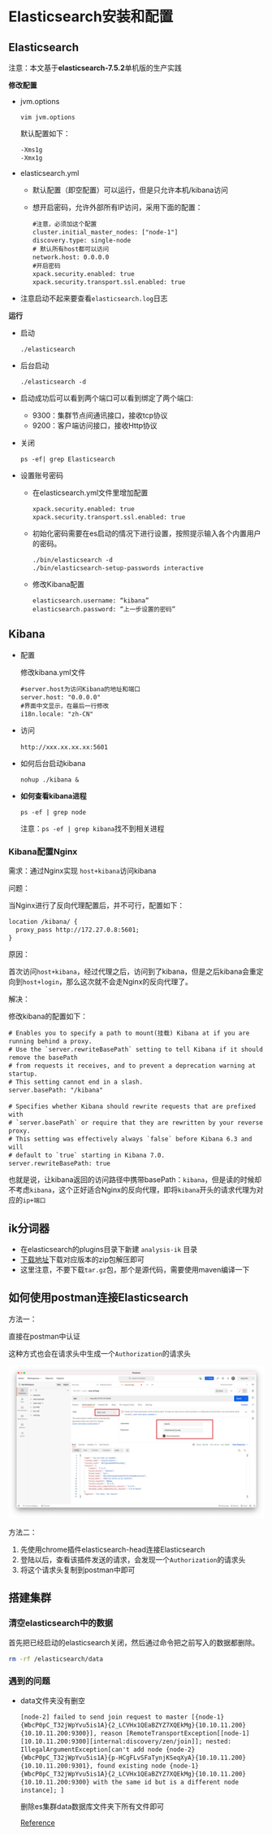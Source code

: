 # Elasticsearch安装和配置

## Elasticsearch

注意：本文基于**elasticsearch-7.5.2**单机版的生产实践

**修改配置**

- jvm.options

  ```
  vim jvm.options
  ```

  默认配置如下：

  ```
  -Xms1g
  -Xmx1g
  ```

- elasticsearch.yml

  - 默认配置（即空配置）可以运行，但是只允许本机/kibana访问

  - 想开启密码，允许外部所有IP访问，采用下面的配置：

    ```
    #注意，必须加这个配置
    cluster.initial_master_nodes: ["node-1"]
    discovery.type: single-node
    # 默认所有host都可以访问
    network.host: 0.0.0.0
    #开启密码
    xpack.security.enabled: true
    xpack.security.transport.ssl.enabled: true
    ```
  
- 注意启动不起来要查看`elasticsearch.log`日志

**运行**

- 启动

  ```shell
  ./elasticsearch
  ```

- 后台启动

  ```shell
  ./elasticsearch -d
  ```

- 启动成功后可以看到两个端口可以看到绑定了两个端口:

  - 9300：集群节点间通讯接口，接收tcp协议
  - 9200：客户端访问接口，接收Http协议
  
- 关闭

  ```shell
  ps -ef| grep Elasticsearch
  ```

- 设置账号密码

  - 在elasticsearch.yml文件里增加配置

    ```
    xpack.security.enabled: true
    xpack.security.transport.ssl.enabled: true
    ```

  - 初始化密码需要在es启动的情况下进行设置，按照提示输入各个内置用户的密码。

    ```
    ./bin/elasticsearch -d
    ./bin/elasticsearch-setup-passwords interactive
    ```

  - 修改Kibana配置

    ```
    elasticsearch.username: “kibana”
    elasticsearch.password: “上一步设置的密码”
    ```

## Kibana

- 配置

  修改kibana.yml文件

  ```
  #server.host为访问Kibana的地址和端口
  server.host: "0.0.0.0"
  #界面中文显示，在最后一行修改
  i18n.locale: "zh-CN"
  ```

- 访问

  `http://xxx.xx.xx.xx:5601`

- 如何后台启动kibana

  ```
  nohup ./kibana &
  ```

- **如何查看kibana进程**

  ```
  ps -ef | grep node
  ```

  注意：`ps -ef | grep kibana`找不到相关进程

### Kibana配置Nginx

需求：通过Nginx实现 `host+kibana`访问kibana

问题：

当Nginx进行了反向代理配置后，并不可行，配置如下：

```nginx
location /kibana/ {
  proxy_pass http://172.27.0.8:5601;
}
```

原因：

首次访问`host+kibana`，经过代理之后，访问到了kibana，但是之后kibana会重定向到`host+login`，那么这次就不会走Nginx的反向代理了。

解决：

修改kibana的配置如下：

```properties
# Enables you to specify a path to mount(挂载) Kibana at if you are running behind a proxy.
# Use the `server.rewriteBasePath` setting to tell Kibana if it should remove the basePath
# from requests it receives, and to prevent a deprecation warning at startup.
# This setting cannot end in a slash.
server.basePath: "/kibana"

# Specifies whether Kibana should rewrite requests that are prefixed with
# `server.basePath` or require that they are rewritten by your reverse proxy.
# This setting was effectively always `false` before Kibana 6.3 and will
# default to `true` starting in Kibana 7.0.
server.rewriteBasePath: true
```

也就是说，让kibana返回的访问路径中携带basePath：`kibana`，但是读的时候却不考虑`kibana`，这个正好适合Nginx的反向代理，即将`kibana`开头的请求代理为对应的`ip+端口`

## ik分词器

- 在elasticsearch的plugins目录下新建 `analysis-ik` 目录
- [下载地址](https://github.com/medcl/elasticsearch-analysis-ik)下载对应版本的zip包解压即可
- 这里注意，不要下载`tar.gz`包，那个是源代码，需要使用maven编译一下

## 如何使用postman连接Elasticsearch

方法一：

直接在postman中认证

这种方式也会在请求头中生成一个`Authorization`的请求头

![es_basic_auth](elasticsearch_install_config_assets/es_basic_auth.png)

方法二：

1. 先使用chrome插件elasticsearch-head连接Elasticsearch
2. 登陆以后，查看该插件发送的请求，会发现一个`Authorization`的请求头
3. 将这个请求头复制到postman中即可

## 搭建集群

### 清空elasticsearch中的数据

首先把已经启动的elasticsearch关闭，然后通过命令把之前写入的数据都删除。

```sh
rm -rf /elasticsearch/data
```

### 遇到的问题

- data文件夹没有删空

  ```
  [node-2] failed to send join request to master [{node-1}{WbcP0pC_T32jWpYvu5is1A}{2_LCVHx1QEaBZYZ7XQEkMg}{10.10.11.200}{10.10.11.200:9300}], reason [RemoteTransportException[[node-1][10.10.11.200:9300][internal:discovery/zen/join]]; nested: IllegalArgumentException[can't add node {node-2}{WbcP0pC_T32jWpYvu5is1A}{p-HCgFLvSFaTynjKSeqXyA}{10.10.11.200}{10.10.11.200:9301}, found existing node {node-1}{WbcP0pC_T32jWpYvu5is1A}{2_LCVHx1QEaBZYZ7XQEkMg}{10.10.11.200}{10.10.11.200:9300} with the same id but is a different node instance]; ]
  ```

  删除es集群data数据库文件夹下所有文件即可

  [Reference](https://blog.csdn.net/diyiday/article/details/83926488)



